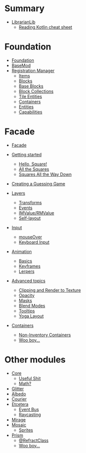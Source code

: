 # Summary

- [LibrarianLib](./librarianlib.md)
  - [Reading Kotlin cheat sheet](./reading_kotlin.md)

# Foundation

- [Foundation](./foundation/README.md)
- [BaseMod](./foundation/basemod.md)
- [Registration Manager](./foundation/registration_manager/README.md)
  - [Items](./foundation/registration_manager/items.md)
  - [Blocks](./foundation/registration_manager/blocks.md)
  - [Base Blocks]()
  - [Block Collections]()
  - [Tile Entities](./foundation/registration_manager/tile_entities.md)
  - [Containers](./foundation/registration_manager/containers.md)
  - [Entities]()
  - [Capabilities]()

# Facade

- [Facade](./facade/README.md)
- [Getting started](./facade/getting_started/README.md)
  - [Hello, Square!](./facade/getting_started/hello_square.md)
  - [All the Squares](./facade/getting_started/all_the_squares.md)
  - [Squares All the Way Down](./facade/getting_started/squares_all_the_way_down.md)
- [Creating a Guessing Game](./facade/guessing_game.md)
- [Layers](./facade/layers/README.md)
  - [Transforms](./facade/layers/transforms.md)
  - [Events]()
  - [IMValue/RMValue]()
  - [Self-layout]()

- [Input]()
  - [mouseOver]()
  - [Keyboard Input]()

- [Animation]()
  - [Basics]()
  - [Keyframes]()
  - [Lerpers]()

- [Advanced topics]()
  - [Clipping and Render to Texture]()
  - [Opacity]()
  - [Masks]()
  - [Blend Modes]()
  - [Tooltips]()
  - [Yoga Layout]()

- [Containers](facade/containers/README.md)
  - [Non-Inventory Containers](facade/containers/non_inventory.md)
  - [Woo boy…]()

# Other modules

- [Core]()
  - [Useful Shit]()
  - [Math?]()
- [Glitter](./glitter/README.md)
- [Albedo]()
- [Courier](./courier/README.md)
- [Etcetera](./etcetera/README.md)
  - [Event Bus](./etcetera/event_bus.md)
  - [Raycasting](./etcetera/raycasting.md)
- [Mirage]()
- [Mosaic]()
  - [Sprites]()
- [Prism](./prism/README.md)
  - [@RefractClass](./prism/refract_class.md)
  - [Woo boy…]()
